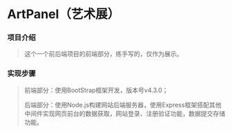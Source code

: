 # ArtPanel（艺术展）
### 项目介绍
> 这个一个前后端项目的前端部分，练手写的，仅作为展示。
### 实现步骤
> 前端部分：使用BootStrap框架开发，版本号v4.3.0；
>
> 后端部分：使用Node.js构建网站后端服务器，使用Express框架搭配其他中间件实现网页前台的数据获取，网站登录、注册验证功能，数据提交存储功能。